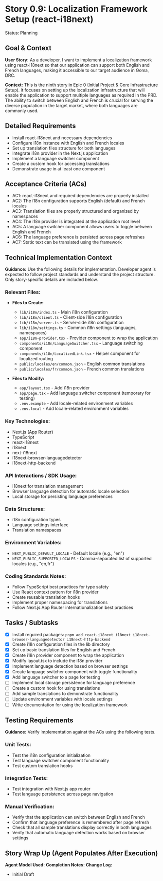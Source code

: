 # Story 0.9: Localization Framework Setup (react-i18next)

Status: Planning

## Goal & Context

**User Story:** As a developer, I want to implement a localization framework using react-i18next so that our application can support both English and French languages, making it accessible to our target audience in Goma, DRC.

**Context:** This is the ninth story in Epic 0 (Initial Project & Core Infrastructure Setup). It focuses on setting up the localization infrastructure that will enable the application to support multiple languages as required in the PRD. The ability to switch between English and French is crucial for serving the diverse population in the target market, where both languages are commonly used.

## Detailed Requirements

- Install react-i18next and necessary dependencies
- Configure i18n instance with English and French locales
- Set up translation files structure for both languages
- Integrate i18n provider in the Next.js application
- Implement a language switcher component
- Create a custom hook for accessing translations
- Demonstrate usage in at least one component

## Acceptance Criteria (ACs)

- AC1: react-i18next and required dependencies are properly installed
- AC2: The i18n configuration supports English (default) and French locales
- AC3: Translation files are properly structured and organized by namespaces
- AC4: The i18n provider is integrated at the application root level
- AC5: A language switcher component allows users to toggle between English and French
- AC6: The language preference is persisted across page refreshes
- AC7: Static text can be translated using the framework

## Technical Implementation Context

**Guidance:** Use the following details for implementation. Developer agent is expected to follow project standards and understand the project structure. Only story-specific details are included below.

### Relevant Files:

- **Files to Create:**

  - `lib/i18n/index.ts` - Main i18n configuration
  - `lib/i18n/client.ts` - Client-side i18n configuration
  - `lib/i18n/server.ts` - Server-side i18n configuration
  - `lib/i18n/settings.ts` - Common i18n settings (languages, namespaces)
  - `app/i18n-provider.tsx` - Provider component to wrap the application
  - `components/i18n/LanguageSwitcher.tsx` - Language switching component
  - `components/i18n/LocalizedLink.tsx` - Helper component for localized routing
  - `public/locales/en/common.json` - English common translations
  - `public/locales/fr/common.json` - French common translations

- **Files to Modify:**
  - `app/layout.tsx` - Add i18n provider
  - `app/page.tsx` - Add language switcher component (temporary for testing)
  - `.env.example` - Add locale-related environment variables
  - `.env.local` - Add locale-related environment variables

### Key Technologies:

- Next.js (App Router)
- TypeScript
- react-i18next
- i18next
- next-i18next
- i18next-browser-languagedetector
- i18next-http-backend

### API Interactions / SDK Usage:

- i18next for translation management
- Browser language detection for automatic locale selection
- Local storage for persisting language preferences

### Data Structures:

- i18n configuration types
- Language settings interface
- Translation namespaces

### Environment Variables:

- `NEXT_PUBLIC_DEFAULT_LOCALE` - Default locale (e.g., "en")
- `NEXT_PUBLIC_SUPPORTED_LOCALES` - Comma-separated list of supported locales (e.g., "en,fr")

### Coding Standards Notes:

- Follow TypeScript best practices for type safety
- Use React context pattern for i18n provider
- Create reusable translation hooks
- Implement proper namespacing for translations
- Follow Next.js App Router internationalization best practices

## Tasks / Subtasks

- [x] Install required packages: `pnpm add react-i18next i18next i18next-browser-languagedetector i18next-http-backend`
- [x] Create i18n configuration files in the lib directory
- [x] Set up basic translation files for English and French
- [x] Create i18n provider component to wrap the application
- [x] Modify layout.tsx to include the i18n provider
- [x] Implement language detection based on browser settings
- [x] Create language switcher component with toggle functionality
- [x] Add language switcher to a page for testing
- [ ] Implement local storage persistence for language preference
- [ ] Create a custom hook for using translations
- [ ] Add sample translations to demonstrate functionality
- [ ] Update environment variables with locale settings
- [ ] Write documentation for using the localization framework

## Testing Requirements

**Guidance:** Verify implementation against the ACs using the following tests.

### Unit Tests:

- Test the i18n configuration initialization
- Test language switcher component functionality
- Test custom translation hooks

### Integration Tests:

- Test integration with Next.js app router
- Test language persistence across page navigation

### Manual Verification:

- Verify that the application can switch between English and French
- Confirm that language preference is remembered after page refresh
- Check that all sample translations display correctly in both languages
- Verify that automatic language detection works based on browser settings

## Story Wrap Up (Agent Populates After Execution)

**Agent Model Used:**
**Completion Notes:**
**Change Log:**

- Initial Draft
